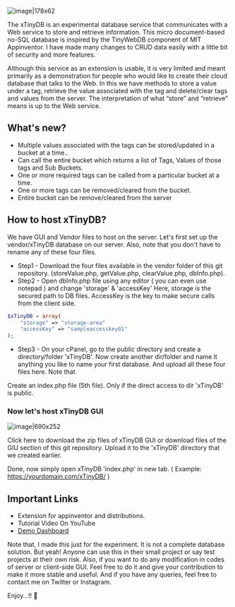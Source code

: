 ![image|178x62](https://cttricks.com/xTinyDB/banner1.png)

The xTinyDB is an experimental database service that communicates with a Web service to store and retrieve information. This micro document-based no-SQL database is inspired by the TinyWebDB component of MIT Appinventor. I have made many changes to CRUD data easily with a little bit of security and more features. 

Although this service as an extension is usable, it is very limited and meant primarily as a demonstration for people who would like to create their cloud database that talks to the Web. In this we have methods to store a value under a tag, retrieve the value associated with the tag and delete/clear tags and values from the server. The interpretation of what “store” and “retrieve” means is up to the Web service.

## What's new?
- Multiple values associated with the tags can be stored/updated in a bucket at a time..
- Can call the entire bucket which returns a list of Tags, Values of those tags and Sub Buckets.
- One or more required tags can be called from a particular bucket at a time.
- One or more tags can be removed/cleared from the bucket.
- Entire bucket can be remove/cleared from the server

## How to host xTinyDB?
We have GUI and Vendor files to host on the server. Let's first set up the vendor/xTinyDB database on our server. Also, note that you don't have to rename any of these four files.
- Step1 - Download the four files available in the vendor folder of this git repository. (storeValue.php, getValue.php, clearValue.php, dbInfo.php).
- Step2 - Open dbInfo.php file using any editor ( you can even use notepad ) and change 'storage' & 'accessKey'  Here, storage is the secured path to DB files.  AccessKey is the
key to make secure calls from the client side.
```php
$xTinyDB = array(
	"storage" => "storage-area"
	"accessKey" => "sampleaccesskey01"
);
```
- Step3 - On your cPanel, go to the public directory and create a directory/folder 'xTinyDB'. Now create another dir/folder and name it anything you like to name your first database. And upload all these four files here. Note that 

Create an index.php file (5th file). Only if the direct access to dir 'xTinyDB' is public.

### Now let's host xTinyDB GUI
![image|690x252](https://cttricks.com/xTinyDB/banner2.png)

Click here to download the zip files of xTinyDB GUI or download files of the GIU section of this git repository. Upload it to the 'xTinyDB' directory that we created earlier. 

Done, now simply open xTinyDB 'index.php' in new tab. ( Example: https://yourdomain.com/xTinyDB/ )

## Important Links
- Extension for appinventor and distributions.
- Tutorial Video On YouTube
- [Demo Dashboard](https://cttricks.com/)

Note that, I made this just for the experiment. It is not a complete database solution. But yeah! Anyone can use this in their small project or say test projects at their own risk. Also, if you want to do any modification in codes of server or client-side GUI. Feel free to do it and give your contribution to make it more stable and useful. And if you have any queries, feel free to contact me on Twitter or Instagram.

Enjoy…!! :partying_face:
